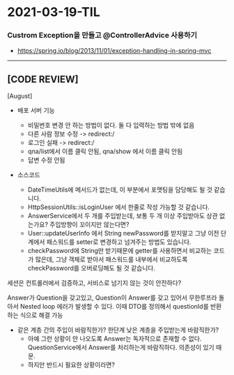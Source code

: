 # 2021-03-19-TIL

### Custrom Exception을 만들고 @ControllerAdvice 사용하기



- https://spring.io/blog/2013/11/01/exception-handling-in-spring-mvc



---

## [CODE REVIEW]

[August]

- 배포 서버 기능
  - 비밀번호 변경 안 하는 방법이 없다. 둘 다 입력하는 방법 밖에 없음
  - 다른 사람 정보 수정 -> redirect:/ 
  - 로그인 실패 -> redirect:/
  - qna/list에서 이름 클릭 안됨, qna/show 에서 이름 클릭 안됨
  - 답변 수정 안됨

- 소스코드
  - DateTimeUtils에 메서드가 없는데, 이 부분에서 포맷팅을 담당해도 될 것 같습니다.
  - HttpSessionUtils::isLoginUser 에서 한줄로 작성 가능할 것 같습니다.
  - AnswerService에서 두 개를 주입받는데, 보통 두 개 이상 주입받아도 상관 없는가요? 주입방향이 꼬이지만 않는다면?
  - User::updateUserInfo 에서 String newPassword를 받지말고 그냥 이전 단계에서 패스워드를 setter로 변경하고 넘겨주는 방법도 있습니다.
  - checkPassword에 String만 받기때문에 getter를 사용하면서 비교하는 코드가 많은데, 그냥 객체로 받아서 패스워드를 내부에서 비교하도록 checkPassword를 오버로딩해도 될 것 같습니다.



세션은 컨트롤러에서 검증하고, 서비스로 넘기지 않는 것이 안전하다?

Answer가 Question을 갖고있고, Question이 Answer를 갖고 있어서 무한루프라 돌아서 Nested loop 에러가 발생할 수 있다. 이때 DTO를 정의해서 questionId를 반환하는 식으로 해결 가능

- 같은 계층 간의 주입이 바람직한가? 한단계 낮은 계층을 주입받는게 바람직한가?
  - 아예 그런 상황이 안 나오도록 Answer는 독자적으로 존재할 수 없다. QuestionService에서 Answer를 처리하는게 바람직하다. 의존성이 있기 때문.
  - 하지만 반드시 필요한 상황이라면? 
